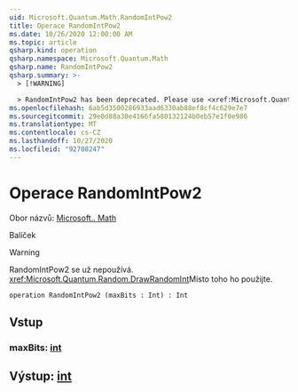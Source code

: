 ```yaml
---
uid: Microsoft.Quantum.Math.RandomIntPow2
title: Operace RandomIntPow2
ms.date: 10/26/2020 12:00:00 AM
ms.topic: article
qsharp.kind: operation
qsharp.namespace: Microsoft.Quantum.Math
qsharp.name: RandomIntPow2
qsharp.summary: >-
  > [!WARNING]

  > RandomIntPow2 has been deprecated. Please use <xref:Microsoft.Quantum.Random.DrawRandomInt> instead.
ms.openlocfilehash: 6ab5d3500286933aad6330ab88ef8cf4c629e7e7
ms.sourcegitcommit: 29e0d88a30e4166fa580132124b0eb57e1f0e986
ms.translationtype: MT
ms.contentlocale: cs-CZ
ms.lasthandoff: 10/27/2020
ms.locfileid: "92708247"
---
```

# <a name="randomintpow2-operation"></a>Operace RandomIntPow2

Obor názvů: [Microsoft.. Math](xref:Microsoft.Quantum.Math)

Balíček [](https://nuget.org/packages/)


> [!WARNING]
> RandomIntPow2 se už nepoužívá. <xref:Microsoft.Quantum.Random.DrawRandomInt>Místo toho ho použijte.



```qsharp
operation RandomIntPow2 (maxBits : Int) : Int
```


## <a name="input"></a>Vstup

### <a name="maxbits--int"></a>maxBits: [int](xref:microsoft.quantum.lang-ref.int)





## <a name="output--int"></a>Výstup: [int](xref:microsoft.quantum.lang-ref.int)

